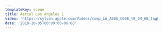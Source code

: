 ```yaml
---
templateKey: scene
title: Aerial Los Angeles 1
video: 'https://sylvan.apple.com/Videos/comp_LA_A006_C008_t9_6M_HB_tag0.mov'
date: '2018-10-05T00:00:00-06:00'
---
```


